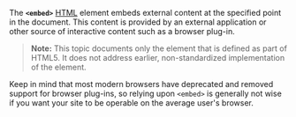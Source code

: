 The **`<embed>`** [HTML](https://developer.mozilla.org/en-US/docs/Web/HTML) element embeds external content at the specified point in the document. This content is provided by an external application or other source of interactive content such as a browser plug-in.

> **Note:** This topic documents only the element that is defined as part of HTML5. It does not address earlier, non-standardized implementation of the element.

Keep in mind that most modern browsers have deprecated and removed support for browser plug-ins, so relying upon `<embed>` is generally not wise if you want your site to be operable on the average user's browser.
